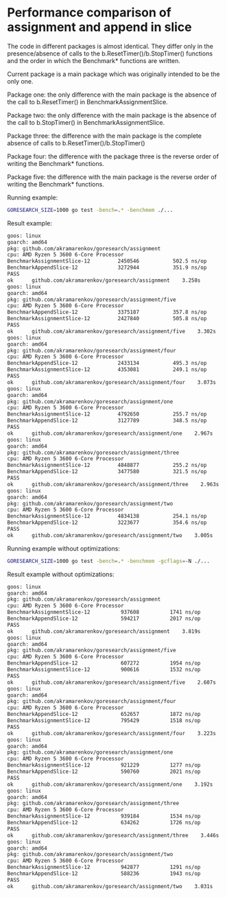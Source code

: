 # Performance comparison of assignment and append in slice

The code in different packages is almost identical. They differ only in the presence/absence of calls to the b.ResetTimer()/b.StopTimer() functions and the order in which the Benchmark* functions are written.

Current package is a main package which was originally intended to be the only one.

Package one: the only difference with the main package is the absence of the call to b.ResetTimer() in BenchmarkAssignmentSlice.

Package two: the only difference with the main package is the absence of the call to b.StopTimer() in BenchmarkAssignmentSlice.

Package three: the difference with the main package is the complete absence of calls to b.ResetTimer()/b.StopTimer()

Package four: the difference with the package three is the reverse order of writing the Benchmark* functions.

Package five: the difference with the main package is the reverse order of writing the Benchmark* functions.

Running example:

```bash
GORESEARCH_SIZE=1000 go test -bench=.* -benchmem ./...
```

Result example:

```bash
goos: linux
goarch: amd64
pkg: github.com/akramarenkov/goresearch/assignment
cpu: AMD Ryzen 5 3600 6-Core Processor              
BenchmarkAssignmentSlice-12         2450546           502.5 ns/op           0 B/op           0 allocs/op
BenchmarkAppendSlice-12             3272944           351.9 ns/op           0 B/op           0 allocs/op
PASS
ok      github.com/akramarenkov/goresearch/assignment    3.258s
goos: linux
goarch: amd64
pkg: github.com/akramarenkov/goresearch/assignment/five
cpu: AMD Ryzen 5 3600 6-Core Processor              
BenchmarkAppendSlice-12             3375187           357.8 ns/op           0 B/op           0 allocs/op
BenchmarkAssignmentSlice-12         2427840           505.8 ns/op           0 B/op           0 allocs/op
PASS
ok      github.com/akramarenkov/goresearch/assignment/five    3.302s
goos: linux
goarch: amd64
pkg: github.com/akramarenkov/goresearch/assignment/four
cpu: AMD Ryzen 5 3600 6-Core Processor              
BenchmarkAppendSlice-12             2433134           495.3 ns/op           0 B/op           0 allocs/op
BenchmarkAssignmentSlice-12         4353081           249.1 ns/op           0 B/op           0 allocs/op
PASS
ok      github.com/akramarenkov/goresearch/assignment/four    3.073s
goos: linux
goarch: amd64
pkg: github.com/akramarenkov/goresearch/assignment/one
cpu: AMD Ryzen 5 3600 6-Core Processor              
BenchmarkAssignmentSlice-12         4792650           255.7 ns/op           0 B/op           0 allocs/op
BenchmarkAppendSlice-12             3127789           348.5 ns/op           0 B/op           0 allocs/op
PASS
ok      github.com/akramarenkov/goresearch/assignment/one    2.967s
goos: linux
goarch: amd64
pkg: github.com/akramarenkov/goresearch/assignment/three
cpu: AMD Ryzen 5 3600 6-Core Processor              
BenchmarkAssignmentSlice-12         4848877           255.2 ns/op           0 B/op           0 allocs/op
BenchmarkAppendSlice-12             3477580           321.5 ns/op           0 B/op           0 allocs/op
PASS
ok      github.com/akramarenkov/goresearch/assignment/three    2.963s
goos: linux
goarch: amd64
pkg: github.com/akramarenkov/goresearch/assignment/two
cpu: AMD Ryzen 5 3600 6-Core Processor              
BenchmarkAssignmentSlice-12         4834138           254.1 ns/op           0 B/op           0 allocs/op
BenchmarkAppendSlice-12             3223677           354.6 ns/op           0 B/op           0 allocs/op
PASS
ok      github.com/akramarenkov/goresearch/assignment/two    3.005s
```

Running example without optimizations:

```bash
GORESEARCH_SIZE=1000 go test -bench=.* -benchmem -gcflags=-N ./...
```

Result example without optimizations:

```bash
goos: linux
goarch: amd64
pkg: github.com/akramarenkov/goresearch/assignment
cpu: AMD Ryzen 5 3600 6-Core Processor              
BenchmarkAssignmentSlice-12          937608          1741 ns/op           0 B/op           0 allocs/op
BenchmarkAppendSlice-12              594217          2017 ns/op           0 B/op           0 allocs/op
PASS
ok      github.com/akramarenkov/goresearch/assignment    3.819s
goos: linux
goarch: amd64
pkg: github.com/akramarenkov/goresearch/assignment/five
cpu: AMD Ryzen 5 3600 6-Core Processor              
BenchmarkAppendSlice-12              607272          1954 ns/op           0 B/op           0 allocs/op
BenchmarkAssignmentSlice-12          900616          1532 ns/op           0 B/op           0 allocs/op
PASS
ok      github.com/akramarenkov/goresearch/assignment/five    2.607s
goos: linux
goarch: amd64
pkg: github.com/akramarenkov/goresearch/assignment/four
cpu: AMD Ryzen 5 3600 6-Core Processor              
BenchmarkAppendSlice-12              652657          1872 ns/op           0 B/op           0 allocs/op
BenchmarkAssignmentSlice-12          795429          1518 ns/op           0 B/op           0 allocs/op
PASS
ok      github.com/akramarenkov/goresearch/assignment/four    3.223s
goos: linux
goarch: amd64
pkg: github.com/akramarenkov/goresearch/assignment/one
cpu: AMD Ryzen 5 3600 6-Core Processor              
BenchmarkAssignmentSlice-12          921229          1277 ns/op           0 B/op           0 allocs/op
BenchmarkAppendSlice-12              590760          2021 ns/op           0 B/op           0 allocs/op
PASS
ok      github.com/akramarenkov/goresearch/assignment/one    3.192s
goos: linux
goarch: amd64
pkg: github.com/akramarenkov/goresearch/assignment/three
cpu: AMD Ryzen 5 3600 6-Core Processor              
BenchmarkAssignmentSlice-12          939184          1534 ns/op           0 B/op           0 allocs/op
BenchmarkAppendSlice-12              634262          1726 ns/op           0 B/op           0 allocs/op
PASS
ok      github.com/akramarenkov/goresearch/assignment/three    3.446s
goos: linux
goarch: amd64
pkg: github.com/akramarenkov/goresearch/assignment/two
cpu: AMD Ryzen 5 3600 6-Core Processor              
BenchmarkAssignmentSlice-12          942877          1291 ns/op           0 B/op           0 allocs/op
BenchmarkAppendSlice-12              588236          1943 ns/op           0 B/op           0 allocs/op
PASS
ok      github.com/akramarenkov/goresearch/assignment/two    3.031s
```
